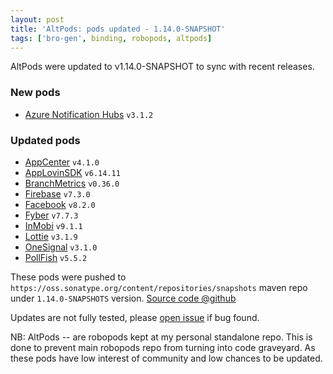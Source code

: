 ```yaml
---
layout: post
title: 'AltPods: pods updated - 1.14.0-SNAPSHOT'
tags: ['bro-gen', binding, robopods, altpods]
---
```

AltPods were updated to v1.14.0-SNAPSHOT to sync with recent releases.

### New pods
- [Azure Notification Hubs](https://github.com/dkimitsa/robovm-robopods/tree/alt/azure) `v3.1.2`

### Updated pods
- [AppCenter](https://github.com/dkimitsa/robovm-robopods/tree/alt/appcenter) `v4.1.0`
- [AppLovinSDK](https://github.com/dkimitsa/robovm-robopods/tree/alt/applovinsdk) `v6.14.11`
- [BranchMetrics](https://github.com/dkimitsa/robovm-robopods/tree/alt/applovinsdk) `v0.36.0`
- [Firebase](https://github.com/dkimitsa/robovm-robopods/tree/alt/firebase/ios-storage) `v7.3.0`
- [Facebook](https://github.com/dkimitsa/robovm-robopods/tree/alt/facebook) `v8.2.0`
- [Fyber](https://github.com/dkimitsa/robovm-robopods/tree/alt/fyber) `v7.7.3`
- [InMobi](https://github.com/dkimitsa/robovm-robopods/blob/alt/inmobi) `v9.1.1`
- [Lottie](https://github.com/dkimitsa/robovm-robopods/tree/alt/lottie) `v3.1.9`
- [OneSignal](https://github.com/dkimitsa/robovm-robopods/tree/alt/onesignal) `v3.1.0`
- [PollFish](https://github.com/dkimitsa/robovm-robopods/tree/alt/pollfish) `v5.5.2`


These pods were pushed to `https://oss.sonatype.org/content/repositories/snapshots` maven repo under `1.14.0-SNAPSHOTS` version.
[Source code @github](https://github.com/dkimitsa/robovm-robopods)

Updates are not fully tested, please [open issue](https://github.com/dkimitsa/robovm-robopods/issues/new) if bug found.

NB: AltPods -- are robopods kept at my personal standalone repo. This is done to prevent main robopods repo from turning into code graveyard. As these pods have low interest of community and low chances to be updated.
